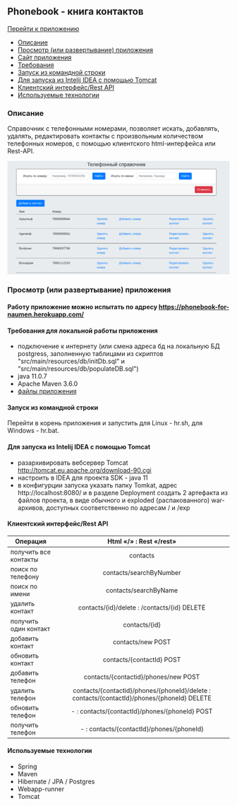 
 Phonebook - книга контактов
-------------------------------------------


[Перейти к приложению][1]

* [Описание](#Описание)
* [Просмотр (или развертывание) приложения](#Просмотр-(или-развертывание)-приложения)
 * [Сайт приложения][1]
 * [Требования](#Требования-для-локальной-работы-приложения)
 * [Запуск из командной строки](#Запуск-из-командной-строки)
 * [Для запуска из Intelij IDEA с помощью Tomcat](#Для-запуска-из-Intelij-IDEA-с-помощью-Tomcat)
* [Клиентский интерфейс/Rest API](#Клиентский-интерфейс/Rest-API)    
* [Используемые технологии](#Используемые-технологии)
   
### Описание

Справочник с телефонными номерами, позволяет искать, добавлять, удалять, редактировать контакты с произвольным количеством телефонных номеров, с помощью клиентского html-интерфейса или Rest-API. 

![alt-текст][phonebook-interface]

### Просмотр (или развертывание) приложения

#### Работу приложение можно испытать по адресу https://phonebook-for-naumen.herokuapp.com/

#### Требования для локальной работы приложения
* подключение к интернету (или смена адреса бд на локальную БД postgress, заполненную таблицами из скриптов "src/main/resources/db/initDb.sql" и "src/main/resources/db/populateDB.sql")
* java 11.0.7  
* Apache Maven 3.6.0
* [файлы приложения](https://github.com/TjavaistT/phonebook)

#### Запуск из командной строки
Перейти в корень приложения и запустить для Linux - hr.sh, для Windows - hr.bat. 

#### Для запуска из Intelij IDEA с помощью Tomcat
* разархивировать вебсервер Tomcat http://tomcat.eu.apache.org/download-90.cgi
* настроить в IDEA для проекта SDK - java 11
* в конфигурции запуска указать папку Tomkat, адрес http://localhost:8080/ и в разделе Deployment создать 2 артефакта из файлов проекта, в виде обычного и exploded (распакованного) war-архивов, доступных соответственно по адресам / и /exp 

####  Клиентский интерфейс/Rest API 

    
| Операция                          | Html  «/»         :     Rest «/rest»	                       |
| ----------------------------------|:-------------------------------------------------------------:|
| получить все контакты   | contacts	                                                       |  
| поиск по телефону       | contacts/searchByNumber                                |
| поиск по имени          | contacts/searchByName                                   |
| удалить контакт         | contacts/{id}/delete : /contacts/{id} DELETE     |
| получить один контакт   | contacts/{id}                                                       |
| добавить контакт        | contacts/new POST                                          |
| обновить контакт        | contacts/{contactId} POST                                |
| добавить телефон        | contacts/{contactid}/phones/new POST            |
| удалить телефон         | contacts/{contactid}/phones/{phoneId}/delete	: contacts/{contactId}/phones/{phoneId} DELETE                 |
| обновить телефон        |  - : contacts/{contactId}/phones/{phoneId} POST |
| получить телефон        |  - :  contacts/{contactId}/phones/{phoneId}          |
	        	

#### Используемые технологии
* Spring
* Maven
* Hibernate / JPA / Postgres
* Webapp-runner
* Tomcat

[1]: https://phonebook-for-naumen.herokuapp.com
[phonebook-interface]: https://github.com/TjavaistT/phonebook/blob/master/phonebook-interface.png "Интерфейс приложения"

